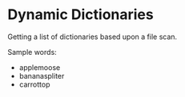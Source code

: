 # Dynamic Dictionaries

Getting a list of dictionaries based upon a file scan.

Sample words:

- applemoose
- bananaspliter
- carrottop
